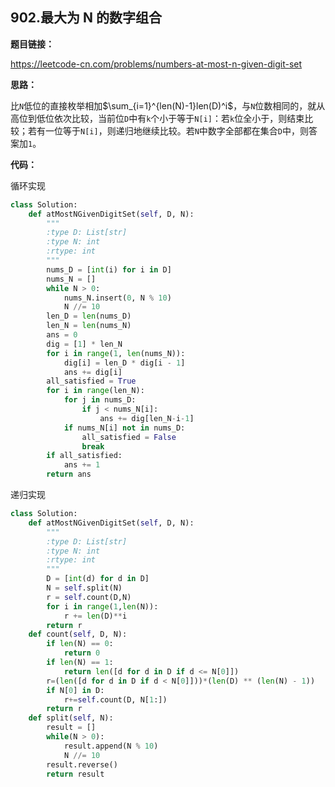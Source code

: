## 902.最大为 N 的数字组合

**题目链接：**

https://leetcode-cn.com/problems/numbers-at-most-n-given-digit-set

**思路：**

比`N`低位的直接枚举相加$\sum_{i=1}^{len(N)-1}len(D)^i$，与`N`位数相同的，就从高位到低位依次比较，当前位`D`中有`k`个小于等于`N[i]`：若`k`位全小于，则结束比较；若有一位等于`N[i]`，则递归地继续比较。若`N`中数字全部都在集合`D`中，则答案加`1`。


**代码：**

循环实现

```python
class Solution:
    def atMostNGivenDigitSet(self, D, N):
        """
        :type D: List[str]
        :type N: int
        :rtype: int
        """
        nums_D = [int(i) for i in D]
        nums_N = []
        while N > 0:
            nums_N.insert(0, N % 10)
            N //= 10
        len_D = len(nums_D)
        len_N = len(nums_N)
        ans = 0
        dig = [1] * len_N
        for i in range(1, len(nums_N)):
            dig[i] = len_D * dig[i - 1]
            ans += dig[i]
        all_satisfied = True
        for i in range(len_N):
            for j in nums_D:
                if j < nums_N[i]:
                    ans += dig[len_N-i-1]
            if nums_N[i] not in nums_D:
                all_satisfied = False
                break
        if all_satisfied:
            ans += 1
        return ans
```

递归实现

```python
class Solution:
    def atMostNGivenDigitSet(self, D, N):
        """
        :type D: List[str]
        :type N: int
        :rtype: int
        """
        D = [int(d) for d in D]
        N = self.split(N)
        r = self.count(D,N)
        for i in range(1,len(N)):
            r += len(D)**i
        return r
    def count(self, D, N):
        if len(N) == 0:
            return 0
        if len(N) == 1:
            return len([d for d in D if d <= N[0]])
        r=(len([d for d in D if d < N[0]]))*(len(D) ** (len(N) - 1))
        if N[0] in D:
            r+=self.count(D, N[1:])
        return r
    def split(self, N):
        result = []
        while(N > 0):
            result.append(N % 10)
            N //= 10
        result.reverse()
        return result
```
